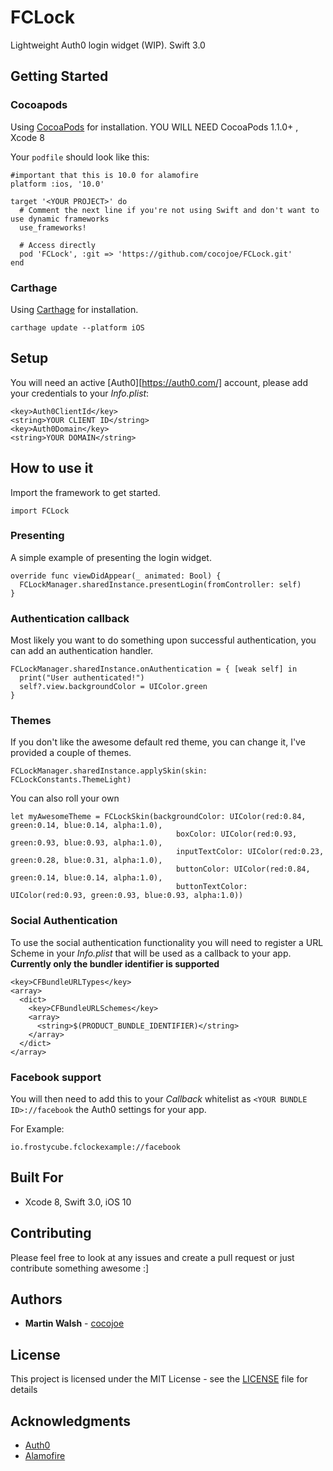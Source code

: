 # FCLock

Lightweight Auth0 login widget (WIP). Swift 3.0

## Getting Started

### Cocoapods
Using [CocoaPods](https://cocoapods.org/) for installation.
YOU WILL NEED CocoaPods 1.1.0+ , Xcode 8

Your `podfile` should look like this:

```
#important that this is 10.0 for alamofire
platform :ios, '10.0'

target '<YOUR PROJECT>' do
  # Comment the next line if you're not using Swift and don't want to use dynamic frameworks
  use_frameworks!
  
  # Access directly
  pod 'FCLock', :git => 'https://github.com/cocojoe/FCLock.git'
end
```

### Carthage
Using [Carthage](https://github.com/Carthage/Carthage) for installation.

```
carthage update --platform iOS
```

## Setup

You will need an active [Auth0][https://auth0.com/] account, please add your credentials to your *Info.plist*:

```
<key>Auth0ClientId</key>
<string>YOUR CLIENT ID</string>
<key>Auth0Domain</key>
<string>YOUR DOMAIN</string>
```

## How to use it

Import the framework to get started.

```
import FCLock
```

### Presenting
A simple example of presenting the login widget.

```
override func viewDidAppear(_ animated: Bool) {
  FCLockManager.sharedInstance.presentLogin(fromController: self)
}
```

### Authentication callback
Most likely you want to do something upon successful authentication, you can add an authentication handler.

```
FCLockManager.sharedInstance.onAuthentication = { [weak self] in
  print("User authenticated!")
  self?.view.backgroundColor = UIColor.green
}
```

### Themes
If you don't like the awesome default red theme, you can change it, I've provided a couple of themes. 

```
FCLockManager.sharedInstance.applySkin(skin: FCLockConstants.ThemeLight)
```

You can also roll your own

```
let myAwesomeTheme = FCLockSkin(backgroundColor: UIColor(red:0.84, green:0.14, blue:0.14, alpha:1.0),
                                     boxColor: UIColor(red:0.93, green:0.93, blue:0.93, alpha:1.0),
                                     inputTextColor: UIColor(red:0.23, green:0.28, blue:0.31, alpha:1.0),
                                     buttonColor: UIColor(red:0.84, green:0.14, blue:0.14, alpha:1.0),
                                     buttonTextColor: UIColor(red:0.93, green:0.93, blue:0.93, alpha:1.0))
```

### Social Authentication

To use the social authentication functionality you will need to register a URL Scheme in your *Info.plist* that will be used as a callback to your app. **Currently only the bundler identifier is supported**

```
<key>CFBundleURLTypes</key>
<array>
  <dict>
    <key>CFBundleURLSchemes</key>
    <array>
      <string>$(PRODUCT_BUNDLE_IDENTIFIER)</string>
    </array>
  </dict>
</array>
```

### Facebook support

You will then need to add this to your *Callback* whitelist as `<YOUR BUNDLE ID>://facebook` the Auth0 settings for your app. 

For Example:

```
io.frostycube.fclockexample://facebook
```

## Built For

* Xcode 8, Swift 3.0, iOS 10

## Contributing

Please feel free to look at any issues and create a pull request or just contribute something awesome :]

## Authors

* **Martin Walsh** - [cocojoe](https://github.com/cocojoe/)

## License

This project is licensed under the MIT License - see the [LICENSE](LICENSE) file for details

## Acknowledgments

* [Auth0](https://auth0.com/)
* [Alamofire](https://github.com/Alamofire/Alamofire)
